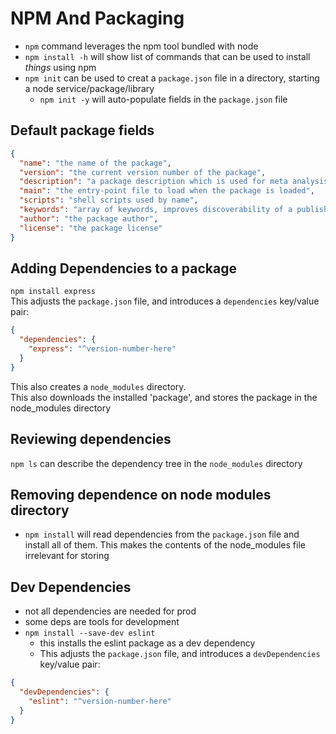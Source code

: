 # NPM And Packaging

- `npm` command leverages the npm tool bundled with node
- `npm install -h` will show list of commands that can be used to install _things_ using npm
- `npm init` can be used to creat a `package.json` file in a directory, starting a node service/package/library
  - `npm init -y` will auto-populate fields in the `package.json` file

## Default package fields

```json
{
  "name": "the name of the package",
  "version": "the current version number of the package",
  "description": "a package description which is used for meta analysis in package registries",
  "main": "the entry-point file to load when the package is loaded",
  "scripts": "shell scripts used by name",
  "keywords": "array of keywords, improves discoverability of a published package",
  "author": "the package author",
  "license": "the package license"
}
```

## Adding Dependencies to a package

`npm install express`  
This adjusts the `package.json` file, and introduces a `dependencies` key/value pair:

```json
{
  "dependencies": {
    "express": "^version-number-here"
  }
}
```

This also creates a `node_modules` directory.  
This also downloads the installed 'package', and stores the package in the node_modules directory

## Reviewing dependencies

`npm ls` can describe the dependency tree in the `node_modules` directory

## Removing dependence on node modules directory

- `npm install` will read dependencies from the `package.json` file and install all of them. This makes the contents of the node_modules file irrelevant for storing

## Dev Dependencies

- not all dependencies are needed for prod
- some deps are tools for development
- `npm install --save-dev eslint`
  - this installs the eslint package as a dev dependency
  - This adjusts the `package.json` file, and introduces a `devDependencies` key/value pair:

```json
{
  "devDependencies": {
    "eslint": "^version-number-here"
  }
}
```
